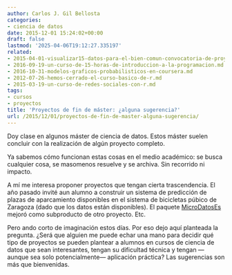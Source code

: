 ```yaml
---
author: Carlos J. Gil Bellosta
categories:
- ciencia de datos
date: 2015-12-01 15:24:02+00:00
draft: false
lastmod: '2025-04-06T19:12:27.335197'
related:
- 2015-04-01-visualizar15-datos-para-el-bien-comun-convocatoria-de-proyectos.md
- 2016-09-19-un-curso-de-15-horas-de-introduccion-a-la-programacion.md
- 2016-10-31-modelos-graficos-probabilisticos-en-coursera.md
- 2012-07-26-hemos-cerrado-el-curso-basico-de-r.md
- 2015-03-19-un-curso-de-redes-sociales-con-r.md
tags:
- cursos
- proyectos
title: 'Proyectos de fin de máster: ¿alguna sugerencia?'
url: /2015/12/01/proyectos-de-fin-de-master-alguna-sugerencia/
---
```


Doy clase en algunos máster de ciencia de datos. Estos máster suelen concluir con la realización de algún proyecto completo.

Ya sabemos cómo funcionan estas cosas en el medio académico: se busca cualquier cosa, se masomenos resuelve y se archiva. Sin recorrido ni impacto.

A mí me interesa proponer proyectos que tengan cierta trascendencia. El año pasado invité aun alumno a construir un sistema de predicción de plazas de aparcamiento disponibles en el sistema de bicicletas púbico de Zaragoza (dado que los datos están disponibles). El paquete [MicroDatosEs](https://cran.r-project.org/web/packages/MicroDatosEs/index.html) mejoró como subproducto de otro proyecto. Etc.

Pero ando corto de imaginación estos días. Por eso dejo aquí planteada la pregunta. ¿Será que alguien me puede echar una mano para decidir qué tipo de proyectos se pueden plantear a alumnos en cursos de ciencia de datos que sean interesantes, tengan su dificultad técnica y tengan —aunque sea solo potencialmente— aplicación práctica? Las sugerencias son más que bienvenidas.